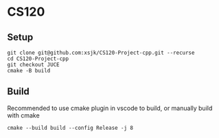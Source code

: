 # CS120

## Setup
```shell
git clone git@github.com:xsjk/CS120-Project-cpp.git --recurse
cd CS120-Project-cpp
git checkout JUCE
cmake -B build
```

## Build
Recommended to use cmake plugin in vscode to build, or manually build with cmake
```shell
cmake --build build --config Release -j 8
```
